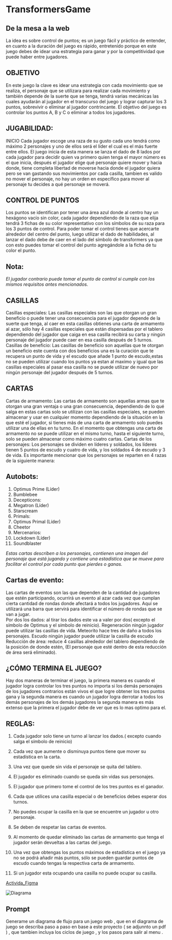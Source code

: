 # TransformersGame
## De la mesa a la web

La idea es sobre  control de puntos; es un juego fácil y práctico de entender, en cuanto a la duración del juego es rápido, entretenido porque en este juego debes de idear una estrategia para ganar y por la competitividad que puede haber entre jugadores.

## OBJETIVO 
En este juego la clave es idear una estrategia con cada movimiento que se realiza, el personaje que se utilizara para realizar cada movimiento y también depende de la suerte que se tenga,  tendrá varias mecánicas las cuales ayudarán al jugador en el transcurso del juego y lograr capturar los 3 puntos, sobrevivir o eliminar al jugador contrincante.
El objetivo del juego es controlar los puntos A, B y C o eliminar a todos los jugadores.

## JUGABILIDAD: 
INICIO
Cada jugador escoge una raza de su gusto cada uno tendrá como máximo 2 personajes   y uno de ellos será el líder el cual es el más fuerte entre ellos.  El juego inicia de esta manera se lanza el dado de 8 lados por cada jugador para decidir quien va primero quien tenga el mayor número es el que inicia, después el jugador elige qué personaje quiere mover  y hacia donde, tiene completa libertad de moverse hacia donde el jugador quiera pero se van gastando sus movimientos por cada casilla, tambien es valido no mover el personaje, no hay un orden en específico para mover al personaje tu decides a qué personaje se moverá.

## CONTROL DE PUNTOS
Los puntos se identifican por tener una área azul donde al centro hay un hexágono vacío sin color, cada jugador dependiendo de la raza que elija tendrá 3 fichas de su color representativo con los símbolos de su raza para los 3 puntos de control.
Para poder tomar el control tienes que acercarte alrededor del centro del punto, luego utilizar el dado de habilidades, al lanzar el dado debe de caer en el lado del símbolo de transformers ya que con esto puedes tomar el control del punto agregándole a la ficha de tu color el punto.

## Nota:
 _El jugador contrario puede tomar el punto de control si cumple con los mismos requisitos antes mencionados._
 

## CASILLAS 
Casillas especiales:
Las casillas especiales son las que otorgan un gran beneficio o puede tener una consecuencia para el jugador depende de la suerte que tenga, al caer en esta casillas obtienes una carta de armamento al azar, sólo hay 4 casillas especiales que están dispersadas por el tablero dependiendo del jugador que caiga en esa casilla recibirá su carta y ningún personaje del jugador puede caer en esa casilla después de 5 turnos.
Casillas de beneficio:
Las casillas de beneficio son aquellas que te otorgan un beneficio este cuenta con dos beneficios una es la curación que te recupera un punto de vida y el escudo que añade 1 punto de escudo,estas no se pueden utilizar cuando los puntos ya estan al maximo y igual que las casillas especiales al pasar esa casilla no se puede utilizar de nuevo por ningún personaje del jugador después de 5 turnos.

## CARTAS
Cartas de armamento:
Las cartas de armamento son aquellas armas que te otorgan una gran ventaja o una gran consecuencia, dependiendo de lo qué salga en estas cartas solo se utilizan con las casillas especiales, se pueden almacenar y usar en cualquier momento dependiendo de la situación en la que esté el jugador, si tienes más de una carta de armamento solo puedes utilizar una de ellas en tu turno. En el momento que obtengas una carta de armamento no se puede utilizar en el mismo turno, hasta el siguiente turno, solo se pueden almacenar como máximo cuatro cartas. 
Cartas de los personajes:
Los personajes se dividen en líderes y soldados, los líderes tienen 5 puntos de escudo y cuatro de vida, y los soldados 4 de escudo y 3 de vida.
Es importante mencionar que los personajes se reparten en 4 razas de la siguiente manera: 

## Autobots:
1. Optimus Prime (Líder)
2. Bumblebee 
3. Decepticons:
4. Megatron (Líder)
5. Starscream
6. Primals:
7. Optimus Primal (Líder)
8. Cheetor
9. Mercenarios: 
10. Lockdown (Líder)
11. Soundblaster

_Estas cartas describen a los personajes, contienen una imagen del personaje que está jugando y contiene una estadística que se mueve para facilitar el control por cada punto que pierdes o ganas._

## Cartas de evento:
Las cartas de eventos son las que dependen de la cantidad de jugadores que estén participando, ocurrirá un evento al azar cada vez que cumplan cierta cantidad de rondas donde afectará a todos los jugadores. Aquí se utilizará una barra que servirá para identificar el número de rondas que se van a jugar.  
Por dos los dados: al tirar los dados este va a valer por dos( excepto el símbolo de Optimus y el símbolo de reinicio).
Regeneración ningún jugador puede utilizar las casillas de vida.
Meteorito hace tres de daño a todos los personajes.
Escudo ningún jugador puede utilizar la casilla de escudo
Reducción de área: reduce 4 casillas alrededor del tablero dependiendo de la posición de donde estén, (El personaje que esté dentro de esta reducción de área será eliminado).

## ¿CÓMO TERMINA EL JUEGO?
Hay dos maneras de terminar el juego, la primera manera es cuando el jugador logra controlar los tres puntos no importa si los demás personajes de los jugadores contrarios están vivos el que logre obtener los tres puntos gana y la segunda manera es cuando un jugador logra derrotar a todos los demás personajes de los demás jugadores la segunda manera es más extenso que la primera el jugador debe de ver que es lo mas optimo para el. 

## REGLAS:
1. Cada jugador solo tiene un turno al lanzar los dados.( excepto cuando salga el símbolo de reinicio)

2.  Cada vez que aumente o disminuya puntos tiene que mover su estadística en la carta.

3.  Una vez que quede sin vida el personaje se quita del tablero.

4. El jugador es eliminado cuando se queda sin vidas sus personajes.

5. El jugador que primero  tome el control de los tres puntos es el ganador.

6. Cada que utilices una casilla especial o de beneficios debes esperar dos turnos.

7. No puedes ocupar la casilla en la que se encuentre un jugador u otro personaje.

8. Se deben de respetar las cartas de eventos.

9. Al momento de quedar eliminado las cartas de armamento que tenga el jugador serán devueltas a las cartas del juego.

10. Una vez que obtengas los puntos máximos de estadística en el juego ya no se podrá añadir más puntos, sólo se pueden guardar puntos de escudo cuando tengas la respectiva carta de armamento.

11. Si un jugador esta ocupando una casilla no puede ocupar su casilla.

[Activida_Figma](https://www.figma.com/design/yOWwqraf1zJyfFCLIKe4WI/Untitled?m=auto&t=8HbpQ4HX75hvKx2m-1)

![Diagrama](assets/MapaConceptualTransformers.png)

## Prompt 
Generame un diagrama de flujo para un juego web , que en el diagrama de juego se describa paso a  paso en base a este proyecto ( se adjunnto un pdf ) , que tambien incluya los ciclos de juego , y los pasos para salir al menu .
